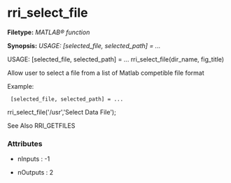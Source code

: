 # rri_select_file

**Filetype:** _MATLAB&reg; function_

**Synopsis:** _USAGE: [selected_file, selected_path] = ..._

USAGE: [selected_file, selected_path] = ...
              rri_select_file(dir_name, fig_title)

Allow user to select a file from a list of Matlab competible
file format

Example:

     [selected_file, selected_path] = ...
rri_select_file('/usr','Select Data File');

See Also RRI_GETFILES


### Attributes


- nInputs : -1

- nOutputs : 2
